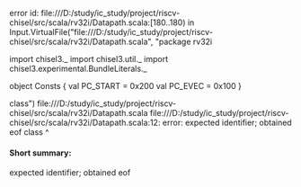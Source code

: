 error id: file:///D:/study/ic_study/project/riscv-chisel/src/scala/rv32i/Datapath.scala:[180..180) in Input.VirtualFile("file:///D:/study/ic_study/project/riscv-chisel/src/scala/rv32i/Datapath.scala", "package rv32i

import chisel3._
import chisel3.util._
import chisel3.experimental.BundleLiterals._

object Consts {
  val PC_START = 0x200
  val PC_EVEC = 0x100
}

class")
file:///D:/study/ic_study/project/riscv-chisel/src/scala/rv32i/Datapath.scala
file:///D:/study/ic_study/project/riscv-chisel/src/scala/rv32i/Datapath.scala:12: error: expected identifier; obtained eof
class
     ^
#### Short summary: 

expected identifier; obtained eof